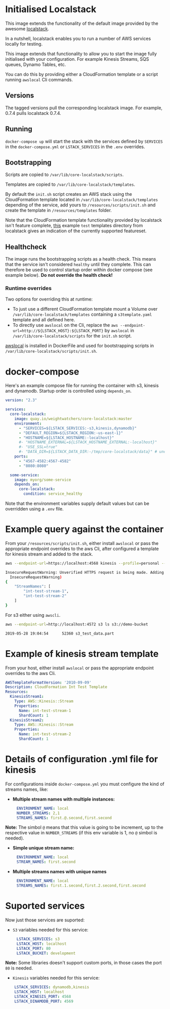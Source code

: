 # Initialised Localstack
This image extends the functionality of the default image provided by the awesome [localstack](https://github.com/localstack/localstack).

In a nutshell, localstack enables you to run a number of AWS services locally for testing.

This image extends that functionality to allow you to start the image fully initialised with your configuration. For example Kinesis Streams, SQS queues, Dynamo Tables, etc.

You can do this by providing either a CloudFormation template or a script running `awslocal` Cli commands.

## Versions
The tagged versions pull the corresponding localstack image. For example, 0.7.4 pulls localstack 0.7.4.

## Running
`docker-compose up` will start the stack with the services defined by `SERVICES` in the `docker-compose.yml` or `LSTACK_SERVICES` in the `.env` overrides.

## Bootstrapping
Scripts are copied to `/var/lib/core-localstack/scripts`.

Templates are copied to `/var/lib/core-localstack/templates`.

By default the `init.sh` script creates an AWS stack using the CloudFormation template located in `/var/lib/core-localstack/templates` depending of the service, add yours to `/resources/scripts/init.sh` and create the template in `/resources/templates` folder.

Note that the CloudFormation template functionality provided by localstack isn't feature complete, [this](https://github.com/localstack/localstack/tree/master/tests/integration/templates) example `test` templates directory from localstack gives an indication of the currently supported featureset.

## Healthcheck
The image runs the bootstrapping scripts as a health check. This means that the service isn't considered `healthy` until they complete. This can therefore be used to control startup order within docker compose (see example below). **Do not override the health check!**

### Runtime overrides
Two options for overriding this at runtime:
- To just use a different CloudFormation template mount a Volume over `/var/lib/core-localstack/templates` containing a `s3template.yaml` template and all defined here.
- To directly use `awslocal` on the Cli, replace the `aws --endpoint-url=http://${LSTACK_HOST}:${LSTACK_PORT}` by `awslocal` in `/var/lib/core-localstack/scripts` for the `init.sh` script.

[awslocal](https://github.com/localstack/awscli-local) is installed in DockerFile and used for bootstrapping scripts in `/var/lib/core-localstack/scripts/init.sh`.

# docker-compose
Here's an example compose file for running the container with s3, kinesis and dynamodb. Startup order is controlled using `depends_on`.

```yaml
version: "2.3"

services:
  core-localstack:
    image: quay.io/weightwatchers/core-localstack:master
    environment:
      - "SERVICES=${LSTACK_SERVICES:-s3,kinesis,dynamodb}"
      - "DEFAULT_REGION=${LSTACK_REGION:-us-east-1}"
      - "HOSTNAME=${LSTACK_HOSTNAME:-localhost}"
      #- "HOSTNAME_EXTERNAL=${LSTACK_HOSTNAME_EXTERNAL:-localhost}"
      #- "USE_SSL=true"
      #- "DATA_DIR=${LSTACK_DATA_DIR:-/tmp/core-localstack/data}" # uncomment if you want to persist data between runs 
    ports:
      - "4567-4582:4567-4582"
      - "8080:8080"

  some-service:
    image: myorg/some-service
    depends_on:
      core-localstack:
        condition: service_healthy
```

Note that the environment variables supply default values but can be overridden using a `.env` file.

# Example query against the container
From your `/resources/scripts/init.sh`, either install `awslocal` or pass the appropriate endpoint overrides to the aws Cli, after configured a template for kinesis stream and added to the stack.

```bash
aws --endpoint-url=https://localhost:4568 kinesis --profile=personal --no-verify-ssl list-streams                                                   

InsecureRequestWarning: Unverified HTTPS request is being made. Adding certificate verification is strongly advised. See: https://urllib3.readthedocs.org/en/latest/security.html
  InsecureRequestWarning)
{
    "StreamNames": [
        "int-test-stream-1",
        "int-test-stream-2"
    ]
}
```

For s3 either using `awscli`.

```bash
aws --endpoint-url=http://localhost:4572 s3 ls s3://demo-bucket

2019-05-28 19:04:54      52360 s3_test_data.part
```

# Example of kinesis stream template
From your host, either install `awslocal` or pass the appropriate endpoint overrides to the aws Cli.

```yaml
AWSTemplateFormatVersion: '2010-09-09'
Description: CloudFormation Int Test Template
Resources:
  KinesisStream1:
    Type: AWS::Kinesis::Stream
    Properties:
      Name: int-test-stream-1
      ShardCount: 1
  KinesisStream2:
    Type: AWS::Kinesis::Stream
    Properties:
      Name: int-test-stream-2
      ShardCount: 1
```

# Details of configuration .yml file for kinesis
For configurations inside `docker-compose.yml` you must configure the kind of streams names, like:

 - **Multiple stream names with multiple instances:**
 ```yaml
      ENVIRONMENT_NAME: local
      NUMBER_STREAMS: 2,1
      STREAMS_NAMES: first.@.second,first.second
```
**Note:** The simbol `@` means that this value is going to be increment, up to the respective value in `NUMBER_STREAMS` (if this env variable is 1, no `@` simbol is needed).

 - **Simple unique stream name:**
 ```yaml
      ENVIRONMENT_NAME: local
      STREAM_NAMES: first.second
 ```
 - **Multiple streams names with unique names**
 ```yaml
      ENVIRONMENT_NAME: local
      STREAMS_NAMES: first.1.second,first.2.second,first.second
 ```
 
 # Suported services
 Now just those services are suported:
 - `S3` variables needed for this service:
 ```yaml
      LSTACK_SERVICES: s3
      LSTACK_HOST: localhost
      LSTACK_PORT: 80
      LSTACK_BUCKET: development
 ```
 **Note:** Some libraries doesn't support custom ports, in those cases the port `80` is needed.
 - `Kinesis` variables needed for this service:
 ```yaml
     LSTACK_SERVICES: dynamodb,kinesis
     LSTACK_HOST: localhost
     LSTACK_KINESIS_PORT: 4568
     LSTACK_DINAMODB_PORT: 4569
```